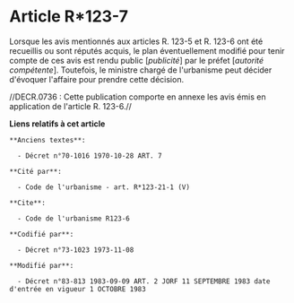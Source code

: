# Article R*123-7

Lorsque les avis mentionnés aux articles R. 123-5 et R. 123-6 ont été recueillis ou sont réputés acquis, le plan
éventuellement modifié pour tenir compte de ces avis est rendu public [*publicité*] par le préfet [*autorité compétente*].
Toutefois, le ministre chargé de l'urbanisme peut décider d'évoquer l'affaire pour prendre cette décision.

//DECR.0736 : Cette publication comporte en annexe les avis émis en application de l'article R. 123-6.//

**Liens relatifs à cet article**

	**Anciens textes**:

	  - Décret n°70-1016 1970-10-28 ART. 7

	**Cité par**:

	  - Code de l'urbanisme - art. R*123-21-1 (V)

	**Cite**:

	  - Code de l'urbanisme R123-6

	**Codifié par**:

	  - Décret n°73-1023 1973-11-08

	**Modifié par**:

	  - Décret n°83-813 1983-09-09 ART. 2 JORF 11 SEPTEMBRE 1983 date d'entrée en vigueur 1 OCTOBRE 1983
